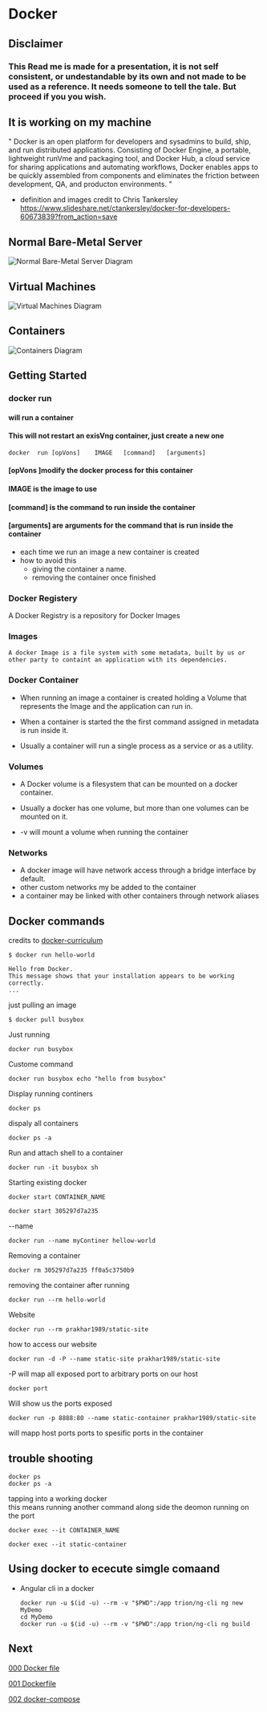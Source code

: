 # Docker
## Disclaimer 
### This Read me is made for a presentation, it is not self consistent, or undestandable by its own and not made to be used as a reference. It needs someone to tell the tale. But proceed if you you wish.

## It is working on my machine 

" Docker	is	an	open platform for	developers	and	sysadmins	to	build, ship, and run	distributed	applications.	Consisting	of	Docker	Engine,	a portable,	lightweight	runVme	and	packaging	tool,	and	Docker	Hub,	a	cloud	service	for	sharing	applications	and	automating	workflows,	Docker	enables	apps	to	be	quickly	assembled	from	components	and	eliminates	the	friction	between	development,    QA,	and	producton environments. "	

* definition and images credit to Chris Tankersley https://www.slideshare.net/ctankersley/docker-for-developers-60673839?from_action=save

## Normal Bare-Metal Server 
![Normal Bare-Metal Server Diagram](static/images/normal_bare_metal_server.png)

## Virtual Machines
![Virtual Machines Diagram](static/images/virtual_machines.png)

## Containers
![Containers Diagram](static/images/containers.png)

## Getting Started

### docker run

#### will	run	a	container	

#### This	will	not	restart	an	exisVng	container,	just	create	a	new	one

```
docker	run	[opVons]	IMAGE	[command]	[arguments]	
```

#### [opVons	]modify	the	docker	process	for	this	container	

#### IMAGE	is	the	image	to	use	

#### [command]	is	the	command	to	run	inside	the	container	

#### [arguments] are arguments for the	command	that is run inside the container


- each time we run an image a new container is created 
- how to avoid this
    - giving the container a name.
    - removing the container once finished


### Docker Registery

A Docker Registry is a repository for Docker Images

### Images

    A docker Image is a file system with some metadata, built by us or other party to containt an application with its dependencies. 

### Docker Container

- When running an image a container is created holding a Volume that represents the Image and the application can run in.

- When a container is started the the first command assigned in metadata is run inside it.

- Usually a container will run a single process as a service or as a utility.

### Volumes

- A Docker volume is a filesystem that can be mounted on a docker container.
- Usually a docker has one volume, but more than one volumes can be mounted on it.

- -v will mount a volume when running the container

### Networks

- A docker image will have network access through a bridge interface by default.
- other custom networks my be added to the container
- a container may be linked with other containers through network aliases 


## Docker commands

credits to [docker-curriculum](https://docker-curriculum.com/) 

```
$ docker run hello-world

Hello from Docker.
This message shows that your installation appears to be working correctly.
...
```

just pulling an image 

```
$ docker pull busybox
```

Just running
```
docker run busybox
```

Custome command
```
docker run busybox echo "hello from busybox"
```

Display running continers
```
docker ps
```

dispaly all containers
```
docker ps -a
```

Run and attach shell to a container
```
docker run -it busybox sh
```

Starting existing docker
```
docker start CONTAINER_NAME

docker start 305297d7a235
```

--name
```
docker run --name myContiner hellow-world
```
Removing a container
```
docker rm 305297d7a235 ff0a5c3750b9
```

removing the container after running
```
docker run --rm hello-world
```

Website
```
docker run --rm prakhar1989/static-site
```
how to access our website

```
docker run -d -P --name static-site prakhar1989/static-site
```
-P will map all exposed port to arbitrary ports on our host



```
docker port
```

Will show us the ports exposed
```
docker run -p 8888:80 --name static-container prakhar1989/static-site
```
will mapp host ports ports to spesific ports in the container


## trouble shooting
```
docker ps
docker ps -a
```
tapping into a working docker  
this means running another command along side the deomon running on the port

```
docker exec --it CONTAINER_NAME
```

```
docker exec --it static-container
```










## Using docker to ececute simgle comaand


- Angular cli in a docker
    ```
    docker run -u $(id -u) --rm -v "$PWD":/app trion/ng-cli ng new MyDemo
    cd MyDemo
    docker run -u $(id -u) --rm -v "$PWD":/app trion/ng-cli ng build
    ```

## Next

[000 Docker file](000/Readme.md)

[001 Dockerfile](001/Readme.md) 

[002 docker-compose](002/Readme.md)



